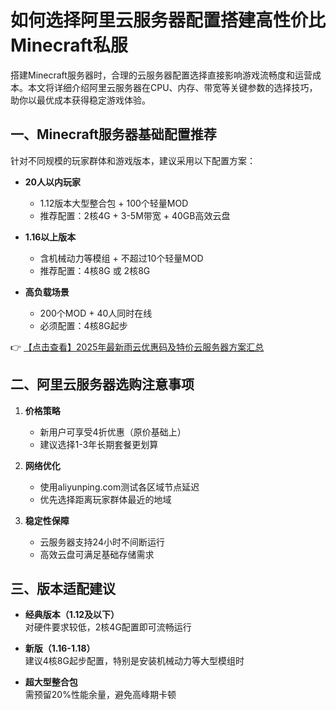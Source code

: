 # 如何选择阿里云服务器配置搭建高性价比Minecraft私服

搭建Minecraft服务器时，合理的云服务器配置选择直接影响游戏流畅度和运营成本。本文将详细介绍阿里云服务器在CPU、内存、带宽等关键参数的选择技巧，助你以最优成本获得稳定游戏体验。

## 一、Minecraft服务器基础配置推荐

针对不同规模的玩家群体和游戏版本，建议采用以下配置方案：

- **20人以内玩家**  
  - 1.12版本大型整合包 + 100个轻量MOD  
  - 推荐配置：2核4G + 3-5M带宽 + 40GB高效云盘

- **1.16以上版本**  
  - 含机械动力等模组 + 不超过10个轻量MOD  
  - 推荐配置：4核8G 或 2核8G

- **高负载场景**  
  - 200个MOD + 40人同时在线  
  - 必须配置：4核8G起步

👉 [【点击查看】2025年最新雨云优惠码及特价云服务器方案汇总](https://bit.ly/RainYun)

## 二、阿里云服务器选购注意事项

1. **价格策略**  
   - 新用户可享受4折优惠（原价基础上）
   - 建议选择1-3年长期套餐更划算

2. **网络优化**  
   - 使用aliyunping.com测试各区域节点延迟
   - 优先选择距离玩家群体最近的地域

3. **稳定性保障**  
   - 云服务器支持24小时不间断运行
   - 高效云盘可满足基础存储需求

## 三、版本适配建议

- **经典版本（1.12及以下）**  
  对硬件要求较低，2核4G配置即可流畅运行

- **新版（1.16-1.18）**  
  建议4核8G起步配置，特别是安装机械动力等大型模组时

- **超大型整合包**  
  需预留20%性能余量，避免高峰期卡顿